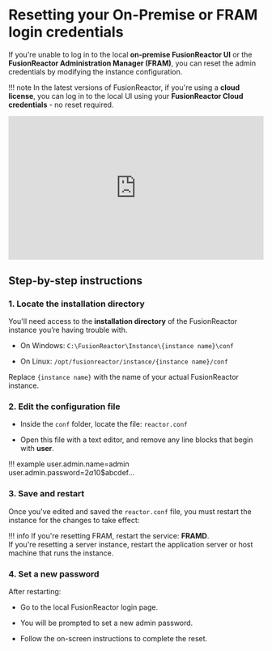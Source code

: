 
# Resetting your On-Premise or FRAM login credentials


If you're unable to log in to the local **on-premise FusionReactor UI** or the **FusionReactor Administration Manager (FRAM)**, you can reset the admin credentials by modifying the instance configuration.

!!! note
    In the latest versions of FusionReactor, if you're using a **cloud license**, you can log in to the local UI using your **FusionReactor Cloud credentials** - no reset required.

<div style="padding:56.25% 0 0 0;position:relative;"><iframe src="https://player.vimeo.com/video/1084583396?badge=0&amp;autopause=0&amp;player_id=0&amp;app_id=58479" frameborder="0" allow="autoplay; fullscreen; picture-in-picture; clipboard-write; encrypted-media" style="position:absolute;top:0;left:0;width:100%;height:100%;" title="How to reset your on-premise or FRAM login credentials"></iframe></div><script src="https://player.vimeo.com/api/player.js"></script>

## Step-by-step instructions

### 1. Locate the installation directory

You'll need access to the **installation directory** of the FusionReactor instance you’re having trouble with.


- On Windows: `C:\FusionReactor\Instance\{instance name}\conf`

- On Linux: `/opt/fusionreactor/instance/{instance name}/conf`

Replace `{instance name}` with the name of your actual FusionReactor instance.

### 2. Edit the configuration file

- Inside the `conf` folder, locate the file: `reactor.conf`

- Open this file with a text editor, and remove any line blocks that begin with **user**.

!!! example
    user.admin.name=admin <br>
    user.admin.password=$2a$10$abcdef...

### 3. Save and restart
Once you've edited and saved the `reactor.conf` file, you must restart the instance for the changes to take effect:

!!! info 
    If you're resetting FRAM, restart the service: **FRAMD**. <br>
    If you're resetting a server instance, restart the application server or host machine that runs the instance.


### 4. Set a new password

After restarting:

- Go to the local FusionReactor login page.

- You will be prompted to set a new admin password.

- Follow the on-screen instructions to complete the reset.